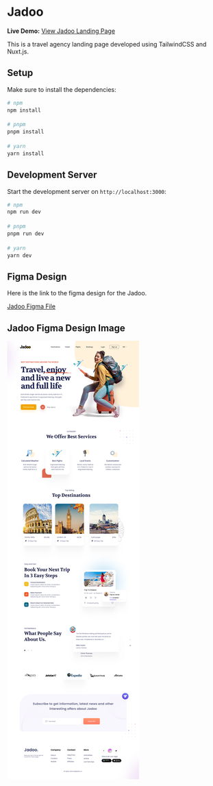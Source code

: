 # Jadoo

**Live Demo:** [View Jadoo Landing Page](https://jadoo-sandy.vercel.app)


This is a travel agency landing page developed using TailwindCSS and Nuxt.js.

## Setup

Make sure to install the dependencies:

```bash
# npm
npm install

# pnpm
pnpm install

# yarn
yarn install
```

## Development Server

Start the development server on `http://localhost:3000`:

```bash
# npm
npm run dev

# pnpm
pnpm run dev

# yarn
yarn dev
```

## Figma Design

Here is the link to the figma design for the Jadoo.

[Jadoo Figma File](https://www.figma.com/file/ueZJdVwFai18bVSDnkhsN1/Travel-Website-Landing-Page-(Community)-(Copy)?type=design&node-id=0%3A1&mode=design&t=nFhek10pRK80Fsv0-1)

## Jadoo Figma Design Image

![Jadoo ](/jadoo.jpg "Jadoo ")

